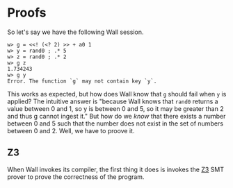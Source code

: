 # Proofs

So let's say we have the following Wall session.

```
w> g = <<! (<? 2) >> + a0 1
w> y = rand0 ; .* 5
w> z = rand0 ; .* 2
w> g z
1.734243
w> g y
Error. The function `g` may not contain key `y`.
```

This works as expected, but how does Wall know that `g` should fail when `y` is applied?  The intuitive answer is "because Wall knows that `rand0` returns a value between 0 and 1, so y is between 0 and 5, so it may be greater than 2 and thus g cannot ingest it."  But how do we *know* that there exists a number between 0 and 5 such that the number does not exist in the set of numbers between 0 and 2.  Well, we have to proove it.

## Z3

When Wall invokes its compiler, the first thing it does is invokes the [Z3](https://github.com/Z3Prover/z3) SMT prover to prove the correctness of the program.